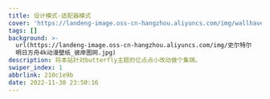 ```yaml
---
title: 设计模式-适配器模式
cover: 'https://landeng-image.oss-cn-hangzhou.aliyuncs.com/img/wallhaven-13jg59.jpg'
tags: []
background: >-
  url(https://landeng-image.oss-cn-hangzhou.aliyuncs.com/img/史尔特尔
  明日方舟4k动漫壁纸_彼岸图网.jpg)
description: 将本站针对butterfly主题的亿点点小改动做个集锦。
swiper_index: 1
abbrlink: 210c1e9b
date: 2022-11-30 23:50:16
---
```


